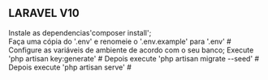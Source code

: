 ## LARAVEL V10

Instale as dependencias'composer install';  
Faça uma cópia do '.env' e renomeie o '.env.example' para '.env' #
Configure as variáveis de ambiente de acordo com o seu banco;
Execute 'php artisan key:generate' #
Depois execute 'php artisan migrate --seed' #
Depois execute 'php artisan serve' #
